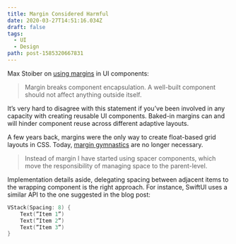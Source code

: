 ```yaml
---
title: Margin Considered Harmful
date: 2020-03-27T14:51:16.034Z
draft: false
tags:
  - UI
  - Design
path: post-1585320667831
---
```

Max Stoiber on [using margins](https://mxstbr.com/thoughts/margin) in UI components:

> Margin breaks component encapsulation. A well-built component should not affect anything outside itself.  

It’s very hard to disagree with this statement if you’ve been involved in any capacity with creating reusable UI components. Baked-in margins can and will hinder component reuse across different adaptive layouts.

A few years back, margins were the only way to create float-based grid layouts in CSS. Today, [margin gymnastics](https://redalemeden.com/microblog/post-1583342143001) are no longer necessary.

> Instead of margin I have started using spacer components, which move the responsibility of managing space to the parent-level.  

Implementation details aside, delegating spacing between adjacent items  to the wrapping component is the right approach. For instance, SwiftUI uses a similar API to the one suggested in the blog post:

```swift
VStack(Spacing: 8) {
	Text(”Item 1”)
	Text(”Item 2”)
	Text(”Item 3”)
}
```
